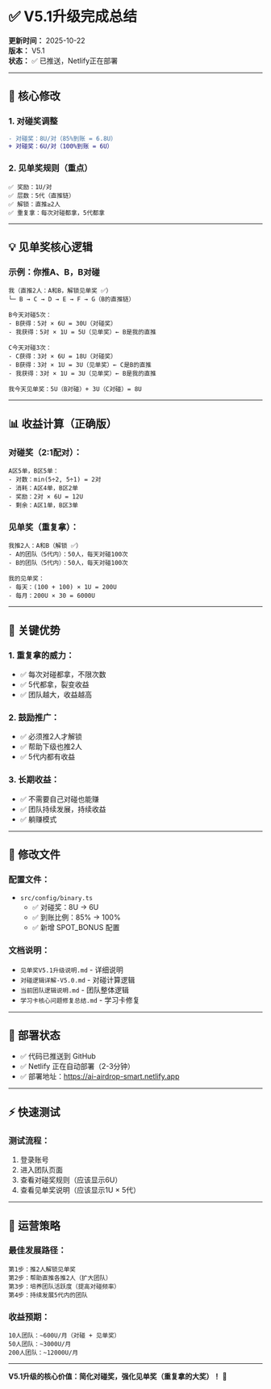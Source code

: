 # ✅ V5.1升级完成总结

**更新时间：** 2025-10-22  
**版本：** V5.1  
**状态：** ✅ 已推送，Netlify正在部署

---

## 🎯 核心修改

### **1. 对碰奖调整**
```diff
- 对碰奖：8U/对（85%到账 = 6.8U）
+ 对碰奖：6U/对（100%到账 = 6U）
```

### **2. 见单奖规则（重点）**
```
✅ 奖励：1U/对
✅ 层数：5代（直推链）
✅ 解锁：直推≥2人
✅ 重复拿：每次对碰都拿，5代都拿
```

---

## 💡 见单奖核心逻辑

### **示例：你推A、B，B对碰**
```
我（直推2人：A和B，解锁见单奖 ✅）
└─ B → C → D → E → F → G（B的直推链）

B今天对碰5次：
- B获得：5对 × 6U = 30U（对碰奖）
- 我获得：5对 × 1U = 5U（见单奖）← B是我的直推

C今天对碰3次：
- C获得：3对 × 6U = 18U（对碰奖）
- B获得：3对 × 1U = 3U（见单奖）← C是B的直推
- 我获得：3对 × 1U = 3U（见单奖）← B是我的直推

我今天见单奖：5U（B对碰）+ 3U（C对碰）= 8U
```

---

## 📊 收益计算（正确版）

### **对碰奖（2:1配对）：**
```
A区5单，B区5单：
- 对数：min(5÷2, 5÷1) = 2对
- 消耗：A区4单，B区2单
- 奖励：2对 × 6U = 12U
- 剩余：A区1单，B区3单
```

### **见单奖（重复拿）：**
```
我推2人：A和B（解锁 ✅）
- A的团队（5代内）：50人，每天对碰100次
- B的团队（5代内）：50人，每天对碰100次

我的见单奖：
- 每天：(100 + 100) × 1U = 200U
- 每月：200U × 30 = 6000U
```

---

## 🔑 关键优势

### **1. 重复拿的威力：**
- ✅ 每次对碰都拿，不限次数
- ✅ 5代都拿，裂变收益
- ✅ 团队越大，收益越高

### **2. 鼓励推广：**
- ✅ 必须推2人才解锁
- ✅ 帮助下级也推2人
- ✅ 5代内都有收益

### **3. 长期收益：**
- ✅ 不需要自己对碰也能赚
- ✅ 团队持续发展，持续收益
- ✅ 躺赚模式

---

## 📝 修改文件

### **配置文件：**
- `src/config/binary.ts`
  - ✅ 对碰奖：8U → 6U
  - ✅ 到账比例：85% → 100%
  - ✅ 新增 SPOT_BONUS 配置

### **文档说明：**
- `见单奖V5.1升级说明.md` - 详细说明
- `对碰逻辑详解-V5.0.md` - 对碰计算逻辑
- `当前团队逻辑说明.md` - 团队整体逻辑
- `学习卡核心问题修复总结.md` - 学习卡修复

---

## 🚀 部署状态

- ✅ 代码已推送到 GitHub
- ✅ Netlify 正在自动部署（2-3分钟）
- ✅ 部署地址：https://ai-airdrop-smart.netlify.app

---

## ⚡ 快速测试

### **测试流程：**
1. 登录账号
2. 进入团队页面
3. 查看对碰奖规则（应该显示6U）
4. 查看见单奖说明（应该显示1U × 5代）

---

## 🎯 运营策略

### **最佳发展路径：**
```
第1步：推2人解锁见单奖
第2步：帮助直推各推2人（扩大团队）
第3步：培养团队活跃度（提高对碰频率）
第4步：持续发展5代内的团队
```

### **收益预期：**
```
10人团队：~600U/月（对碰 + 见单奖）
50人团队：~3000U/月
200人团队：~12000U/月
```

---

**V5.1升级的核心价值：简化对碰奖，强化见单奖（重复拿的大奖）！** 🎉

